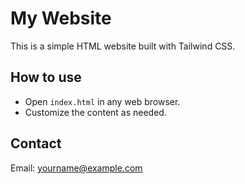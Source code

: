 # My Website

This is a simple HTML website built with Tailwind CSS.

## How to use

- Open `index.html` in any web browser.
- Customize the content as needed.

## Contact

Email: yourname@example.com
